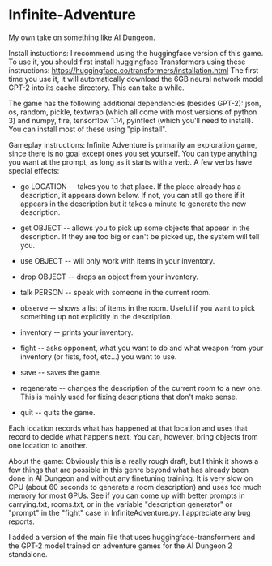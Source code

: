 # Infinite-Adventure
My own take on something like AI Dungeon.

Install instuctions:
I recommend using the huggingface version of this game. To use it, you should first install huggingface Transformers using these instructions:
https://huggingface.co/transformers/installation.html
The first time you use it, it will automatically download the 6GB neural network model GPT-2 into its cache directory. This can take a while.

The game has the following additional dependencies (besides GPT-2):
json, os, random, pickle, textwrap (which all come with most versions of python 3) and numpy, fire, tensorflow 1.14, pyinflect (which you'll need to install).
You can install most of these using "pip install".

Gameplay instructions:
 Infinite Adventure is primarily an exploration game, since there is no goal except ones you set yourself. You can type anything you want at the prompt, as long as it starts with a verb. A few verbs have special effects:

 * go LOCATION -- takes you to that place. If the place already has a description, it appears down below. If not, you can still go there if it appears in the description but it takes a minute to generate the new description.

 * get OBJECT -- allows you to pick up some objects that appear in the description. If they are too big or can't be picked up, the system will tell you.

 * use OBJECT -- will only work with items in your inventory.

 * drop OBJECT -- drops an object from your inventory.
 
 * talk PERSON -- speak with someone in the current room.
 
 * observe -- shows a list of items in the room. Useful if you want to pick something up not explicitly in the description.

 * inventory -- prints your inventory.

 * fight -- asks opponent, what you want to do and what weapon from your inventory (or fists, foot, etc...) you want to use.

 * save -- saves the game.

 * regenerate -- changes the description of the current room to a new one. This is mainly used for fixing descriptions that don't make sense.

 * quit -- quits the game.

Each location records what has happened at that location and uses that record to decide what happens next. You can, however, bring objects from one location to another.

About the game:
Obviously this is a really rough draft, but I think it shows a few things that are possible in this genre beyond what has already been done in AI Dungeon and without any finetuning training. It is very slow on CPU (about 60 seconds to generate a room description) and uses too much memory for most GPUs. See if you can come up with better prompts in carrying.txt, rooms.txt, or in the variable "description generator" or "prompt" in the "fight" case in InfiniteAdventure.py. I appreciate any bug reports.

I added a version of the main file that uses huggingface-transformers and the GPT-2 model trained on adventure games for the AI Dungeon 2 standalone.
